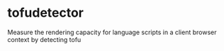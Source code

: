 tofudetector
============

Measure the rendering capacity for language scripts in a client browser context by detecting tofu
